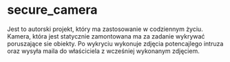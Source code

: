 # secure_camera

Jest to autorski projekt, który ma zastosowanie w codziennym życiu. Kamera, która jest statycznie zamontowana ma za zadanie wykrywać poruszające sie obiekty.
Po wykryciu wykonuje zdjęcia potencajlego intruza oraz wysyła maila do właściciela z wcześniej wykonanym zdjęciem.

